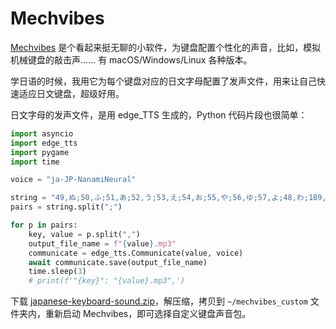 # Mechvibes

[Mechvibes](https://mechvibes.com/) 是个看起来挺无聊的小软件，为键盘配置个性化的声音，比如，模拟机械键盘的敲击声…… 有 macOS/Windows/Linux 各种版本。

学日语的时候，我用它为每个键盘对应的日文字母配置了发声文件，用来让自己快速适应日文键盘，超级好用。

日文字母的发声文件，是用 edge_TTS 生成的，Python 代码片段也很简单：

```python
import asyncio
import edge_tts
import pygame
import time

voice = "ja-JP-NanamiNeural"

string = "49,ぬ;50,ふ;51,あ;52,う;53,え;54,お;55,や;56,ゆ;57,よ;48,わ;189,ほ;187,へ;81,た;87,て;69,い;82,す;84,か;89,ん;85,な;73,に;79,ら;80,せ;65,ち;83,と;68,し;70,は;71,き;72,く;74,ま;75,の;76,り;186,れ;186,け;221,む;90,つ;88,さ;67,そ;86,ひ;66,こ;78,み;77,も;188,ね;190,る;191,め;189,ろ;222,ろ"
pairs = string.split(";")

for p in pairs:
    key, value = p.split(",")
    output_file_name = f"{value}.mp3"
    communicate = edge_tts.Communicate(value, voice)
    await communicate.save(output_file_name)
    time.sleep(3)
    # print(f'"{key}": "{value}.mp3",')

```

下载 [japanese-keyboard-sound.zip](files/japanese-keyboard-sound.zip)，解压缩，拷贝到 `~/mechvibes_custom` 文件夹内，重新启动 Mechvibes，即可选择自定义键盘声音包。